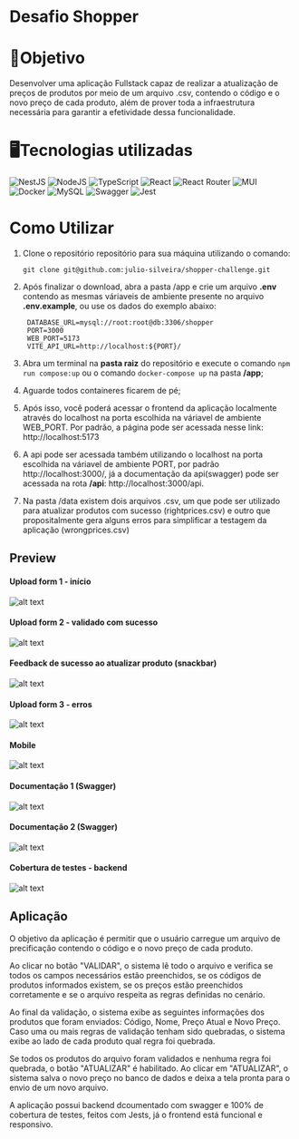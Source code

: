 # Desafio Shopper

# 🎯Objetivo

Desenvolver uma aplicação Fullstack capaz de realizar a atualização de preços de produtos por meio de um arquivo .csv, contendo o código e o novo preço de cada produto, além de prover toda a infraestrutura necessária para garantir a efetividade dessa funcionalidade.
   
  
# 🖥️Tecnologias utilizadas
  
![NestJS](https://img.shields.io/badge/nestjs-%23E0234E.svg?style=for-the-badge&logo=nestjs&logoColor=white)
![NodeJS](https://img.shields.io/badge/node.js-6DA55F?style=for-the-badge&logo=node.js&logoColor=white)
![TypeScript](https://img.shields.io/badge/typescript-%23007ACC.svg?style=for-the-badge&logo=typescript&logoColor=white)
![React](https://img.shields.io/badge/react-%2320232a.svg?style=for-the-badge&logo=react&logoColor=%2361DAFB)
![React Router](https://img.shields.io/badge/React_Router-CA4245?style=for-the-badge&logo=react-router&logoColor=white)
![MUI](https://img.shields.io/badge/MUI-%230081CB.svg?style=for-the-badge&logo=mui&logoColor=white)
![Docker](https://img.shields.io/badge/docker-%230db7ed.svg?style=for-the-badge&logo=docker&logoColor=white)
![MySQL](https://img.shields.io/badge/mysql-%2300f.svg?style=for-the-badge&logo=mysql&logoColor=white)
![Swagger](https://img.shields.io/badge/-Swagger-%23Clojure?style=for-the-badge&logo=swagger&logoColor=white)
![Jest](https://img.shields.io/badge/-jest-%23C21325?style=for-the-badge&logo=jest&logoColor=white)

# Como Utilizar

1. Clone o repositório repositório para sua máquina utilizando o comando: 
  
	`git clone git@github.com:julio-silveira/shopper-challenge.git`

2. Após finalizar o download, abra a pasta /app e crie um arquivo **.env** contendo as mesmas váriaveis de ambiente presente no arquivo **.env.example**, ou use os dados do exemplo abaixo:
	<pre><code> DATABASE_URL=mysql://root:root@db:3306/shopper
	PORT=3000
	WEB_PORT=5173
	VITE_API_URL=http://localhost:${PORT}/</code></pre>

3. Abra um terminal na **pasta raiz** do repositório e execute o comando <code>npm run compose:up</code> ou o comando <code>docker-compose up</code> na pasta **/app**;

4.  Aguarde todos containeres ficarem de pé;

5. Após isso, você poderá acessar o frontend da aplicação localmente através do localhost na porta escolhida na váriavel de ambiente WEB_PORT. Por padrão,  a página pode ser acessada nesse link: <link>http://localhost:5173</link>

6. A api pode ser acessada também utilizando o localhost na porta escolhida na váriavel de ambiente PORT, por padrão <link>http://localhost:3000/</link>, já a documentação da api(swagger) pode ser acessada na rota **/api**: <link>http://localhost:3000/api</link>.

7. Na pasta /data existem dois arquivos .csv, um que pode ser utilizado para atualizar produtos com sucesso (rightprices.csv) e outro que propositalmente gera alguns erros para simplificar a testagem da aplicação (wrongprices.csv)

## Preview

#### Upload form 1 - início
![alt text](./preview/tela2.png)

#### Upload form 2 - validado com sucesso
![alt text](./preview/tela3.png)

#### Feedback de sucesso ao atualizar produto (snackbar)
![alt text](./preview/tela4.png)

#### Upload form 3 - erros
![alt text](./preview/tela5.png)

#### Mobile
![alt text](./preview/tela6.png)

#### Documentação 1 (Swagger) 
![alt text](./preview/swagger.png)

#### Documentação 2 (Swagger) 
![alt text](./preview/swagger2.png)

#### Cobertura de testes - backend
![alt text](./preview/testcov.png)


## Aplicação

O objetivo da aplicação é permitir que o usuário carregue um arquivo de precificação contendo o código e o novo preço de cada produto.

Ao clicar no botão "VALIDAR", o sistema lê todo o arquivo e verifica se todos os campos necessários estão preenchidos, se os códigos de produtos informados existem, se os preços estão preenchidos corretamente e se o arquivo respeita as regras definidas no cenário.

Ao final da validação, o sistema exibe as seguintes informações dos produtos que foram enviados: Código, Nome, Preço Atual e Novo Preço. Caso uma ou mais regras de validação tenham sido quebradas, o sistema exibe ao lado de cada produto qual regra foi quebrada.

Se todos os produtos do arquivo foram validados e nenhuma regra foi quebrada, o botão "ATUALIZAR" é habilitado. Ao clicar em "ATUALIZAR", o sistema salva o novo preço no banco de dados e deixa a tela pronta para o envio de um novo arquivo.

A aplicação possui backend dcoumentado com swagger e 100% de cobertura de testes, feitos com Jests, já o frontend está funcional e responsivo.


